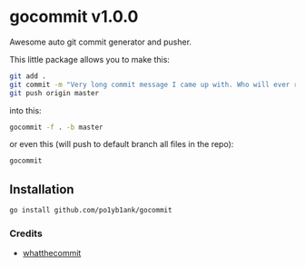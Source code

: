 # gocommit v1.0.0

Awesome auto git commit generator and pusher.

This little package allows you to make this:

```bash
git add .
git commit -m "Very long commit message I came up with. Who will ever read this???"
git push origin master
```
into this:
```bash
gocommit -f . -b master
```
or even this (will push to default branch all files in the repo):
```bash
gocommit
```

## Installation
```bash
go install github.com/po1yb1ank/gocommit
```

### Credits
- [whatthecommit](http://whatthecommit.com/)
